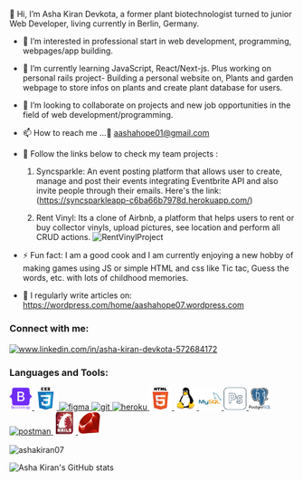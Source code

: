 

👋 Hi, I’m Asha Kiran Devkota, a former plant biotechnologist turned to junior Web Developer, living currently in Berlin, Germany.
- 👀 I’m interested in professional start in web development, programming, webpages/app building.
- 🌱  I’m currently learning JavaScript, React/Next-js. Plus working on personal rails project- Building a personal website on, Plants and garden webpage to store infos on plants and create plant database for users.
- 💞️ I’m looking to collaborate on projects and  new job opportunities in the field of web development/programming.
- 📫 How to reach me ...📩 aashahope01@gmail.com
  
- 🔗 Follow the links below to check my team projects :
     1. Syncsparkle: An event posting platform that allows user to create, manage and post their events integrating Eventbrite API and also invite people through their emails.
        Here's the link: (https://syncsparkleapp-c6ba66b7978d.herokuapp.com/)
        
     2. Rent Vinyl: Its a clone of Airbnb, a platform that helps users to rent or buy collector vinyls, upload pictures, see location and perform all CRUD actions.
        <img src="https://drive.google.com/uc?id=1MD29_X3JcbgVZ1FFx_9npYSSHIk46klz" alt="RentVinylProject" width="40" height="40"/>


- ⚡ Fun fact: I am a good cook and I am currently enjoying a new hobby of making games using JS or simple HTML and css like Tic tac, Guess the words, etc. with lots of childhood memories.
  
- 📝 I regularly write articles on: https://wordpress.com/home/aashahope07.wordpress.com


<h3 align="left">Connect with me:</h3>
<p align="left">
<a href="https://linkedin.com/in/www.linkedin.com/in/asha-kiran-devkota-572684172" target="blank"><img align="center" src="https://raw.githubusercontent.com/rahuldkjain/github-profile-readme-generator/master/src/images/icons/Social/linked-in-alt.svg" alt="www.linkedin.com/in/asha-kiran-devkota-572684172" height="30" width="40" /></a>
</p>


<h3 align="left">Languages and Tools:</h3>
<p align="left"> <a href="https://getbootstrap.com" target="_blank" rel="noreferrer"> <img src="https://raw.githubusercontent.com/devicons/devicon/master/icons/bootstrap/bootstrap-plain-wordmark.svg" alt="bootstrap" width="40" height="40"/> </a> <a href="https://www.w3schools.com/css/" target="_blank" rel="noreferrer"> <img src="https://raw.githubusercontent.com/devicons/devicon/master/icons/css3/css3-original-wordmark.svg" alt="css3" width="40" height="40"/> </a> <a href="https://www.figma.com/" target="_blank" rel="noreferrer"> <img src="https://www.vectorlogo.zone/logos/figma/figma-icon.svg" alt="figma" width="40" height="40"/> </a> <a href="https://git-scm.com/" target="_blank" rel="noreferrer"> <img src="https://www.vectorlogo.zone/logos/git-scm/git-scm-icon.svg" alt="git" width="40" height="40"/> </a> <a href="https://heroku.com" target="_blank" rel="noreferrer"> <img src="https://www.vectorlogo.zone/logos/heroku/heroku-icon.svg" alt="heroku" width="40" height="40"/> </a> <a href="https://www.w3.org/html/" target="_blank" rel="noreferrer"> <img src="https://raw.githubusercontent.com/devicons/devicon/master/icons/html5/html5-original-wordmark.svg" alt="html5" width="40" height="40"/> </a> <a href="https://www.linux.org/" target="_blank" rel="noreferrer"> <img src="https://raw.githubusercontent.com/devicons/devicon/master/icons/linux/linux-original.svg" alt="linux" width="40" height="40"/> </a> <a href="https://www.mysql.com/" target="_blank" rel="noreferrer"> <img src="https://raw.githubusercontent.com/devicons/devicon/master/icons/mysql/mysql-original-wordmark.svg" alt="mysql" width="40" height="40"/> </a> <a href="https://www.photoshop.com/en" target="_blank" rel="noreferrer"> <img src="https://raw.githubusercontent.com/devicons/devicon/master/icons/photoshop/photoshop-line.svg" alt="photoshop" width="40" height="40"/> </a> <a href="https://www.postgresql.org" target="_blank" rel="noreferrer"> <img src="https://raw.githubusercontent.com/devicons/devicon/master/icons/postgresql/postgresql-original-wordmark.svg" alt="postgresql" width="40" height="40"/> </a> <a href="https://postman.com" target="_blank" rel="noreferrer"> <img src="https://www.vectorlogo.zone/logos/getpostman/getpostman-icon.svg" alt="postman" width="40" height="40"/> </a> <a href="https://rubyonrails.org" target="_blank" rel="noreferrer"> <img src="https://raw.githubusercontent.com/devicons/devicon/master/icons/rails/rails-original-wordmark.svg" alt="rails" width="40" height="40"/> </a> <a href="https://www.ruby-lang.org/en/" target="_blank" rel="noreferrer"> <img src="https://raw.githubusercontent.com/devicons/devicon/master/icons/ruby/ruby-original.svg" alt="ruby" width="40" height="40"/> </a> </p>

<p><img align="center" src="https://github-readme-streak-stats.herokuapp.com/?user=ashakiran07&" alt="ashakiran07" /></p>

![Asha Kiran's GitHub stats](https://github-readme-stats.vercel.app/api?username=ashakiran07&show_icons=true&theme=radical)

